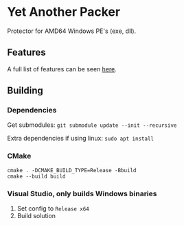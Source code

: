 # Yet Another Packer

Protector for AMD64 Windows PE's (exe, dll).


## Features

A full list of features can be seen [here](Features.md).


## Building

### Dependencies

Get submodules: `git submodule update --init --recursive`

Extra dependencies if using linux: `sudo apt install `

### CMake

```
cmake . -DCMAKE_BUILD_TYPE=Release -Bbuild
cmake --build build
```

### Visual Studio, only builds Windows binaries

1. Set config to `Release x64`
2. Build solution